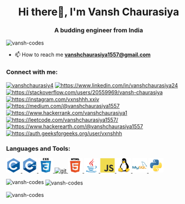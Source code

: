 <h1 align="center">Hi there👋, I'm Vansh Chaurasiya</h1>
<h3 align="center">A budding engineer from India</h3>

<p align="left"> <img src="https://komarev.com/ghpvc/?username=vansh-codes&label=Profile%20views&color=0e75b6&style=flat" alt="vansh-codes" /> </p>

- 📫 How to reach me **vanshchaurasiya1557@gmail.com**

<h3 align="left">Connect with me:</h3>
<p align="left">
<a href="https://twitter.com/vanshchaurasiy4" target="blank"><img align="center" src="https://raw.githubusercontent.com/rahuldkjain/github-profile-readme-generator/master/src/images/icons/Social/twitter.svg" alt="vanshchaurasiy4" height="30" width="40" /></a>
<a href="https://linkedin.com/in/https://www.linkedin.com/in/vanshchaurasiya24" target="blank"><img align="center" src="https://raw.githubusercontent.com/rahuldkjain/github-profile-readme-generator/master/src/images/icons/Social/linked-in-alt.svg" alt="https://www.linkedin.com/in/vanshchaurasiya24" height="30" width="40" /></a>
<a href="https://stackoverflow.com/users/https://stackoverflow.com/users/20559969/vansh-chaurasiya" target="blank"><img align="center" src="https://raw.githubusercontent.com/rahuldkjain/github-profile-readme-generator/master/src/images/icons/Social/stack-overflow.svg" alt="https://stackoverflow.com/users/20559969/vansh-chaurasiya" height="30" width="40" /></a>
<a href="https://instagram.com/https://instagram.com/vxnshhh.xxiv" target="blank"><img align="center" src="https://raw.githubusercontent.com/rahuldkjain/github-profile-readme-generator/master/src/images/icons/Social/instagram.svg" alt="https://instagram.com/vxnshhh.xxiv" height="30" width="40" /></a>
<a href="https://medium.com/https://medium.com/@vanshchaurasiya1557" target="blank"><img align="center" src="https://raw.githubusercontent.com/rahuldkjain/github-profile-readme-generator/master/src/images/icons/Social/medium.svg" alt="https://medium.com/@vanshchaurasiya1557" height="30" width="40" /></a>
<a href="https://www.hackerrank.com/https://www.hackerrank.com/vanshchaurasiya1" target="blank"><img align="center" src="https://raw.githubusercontent.com/rahuldkjain/github-profile-readme-generator/master/src/images/icons/Social/hackerrank.svg" alt="https://www.hackerrank.com/vanshchaurasiya1" height="30" width="40" /></a>
<a href="https://www.leetcode.com/https://leetcode.com/vanshchaurasiya1557/" target="blank"><img align="center" src="https://raw.githubusercontent.com/rahuldkjain/github-profile-readme-generator/master/src/images/icons/Social/leet-code.svg" alt="https://leetcode.com/vanshchaurasiya1557/" height="30" width="40" /></a>
<a href="https://www.hackerearth.com/https://www.hackerearth.com/@vanshchaurasiya1557" target="blank"><img align="center" src="https://raw.githubusercontent.com/rahuldkjain/github-profile-readme-generator/master/src/images/icons/Social/hackerearth.svg" alt="https://www.hackerearth.com/@vanshchaurasiya1557" height="30" width="40" /></a>
<a href="https://auth.geeksforgeeks.org/user/https://auth.geeksforgeeks.org/user/vxnshhh" target="blank"><img align="center" src="https://raw.githubusercontent.com/rahuldkjain/github-profile-readme-generator/master/src/images/icons/Social/geeks-for-geeks.svg" alt="https://auth.geeksforgeeks.org/user/vxnshhh" height="30" width="40" /></a>
</p>

<h3 align="left">Languages and Tools:</h3>
<p align="left"> <a href="https://www.cprogramming.com/" target="_blank" rel="noreferrer"> <img src="https://raw.githubusercontent.com/devicons/devicon/master/icons/c/c-original.svg" alt="c" width="40" height="40"/> </a> <a href="https://www.w3schools.com/cpp/" target="_blank" rel="noreferrer"> <img src="https://raw.githubusercontent.com/devicons/devicon/master/icons/cplusplus/cplusplus-original.svg" alt="cplusplus" width="40" height="40"/> </a> <a href="https://www.w3schools.com/css/" target="_blank" rel="noreferrer"> <img src="https://raw.githubusercontent.com/devicons/devicon/master/icons/css3/css3-original-wordmark.svg" alt="css3" width="40" height="40"/> </a> <a href="https://git-scm.com/" target="_blank" rel="noreferrer"> <img src="https://www.vectorlogo.zone/logos/git-scm/git-scm-icon.svg" alt="git" width="40" height="40"/> </a> <a href="https://www.w3.org/html/" target="_blank" rel="noreferrer"> <img src="https://raw.githubusercontent.com/devicons/devicon/master/icons/html5/html5-original-wordmark.svg" alt="html5" width="40" height="40"/> </a> <a href="https://www.java.com" target="_blank" rel="noreferrer"> <img src="https://raw.githubusercontent.com/devicons/devicon/master/icons/java/java-original.svg" alt="java" width="40" height="40"/> </a> <a href="https://developer.mozilla.org/en-US/docs/Web/JavaScript" target="_blank" rel="noreferrer"> <img src="https://raw.githubusercontent.com/devicons/devicon/master/icons/javascript/javascript-original.svg" alt="javascript" width="40" height="40"/> </a> <a href="https://www.linux.org/" target="_blank" rel="noreferrer"> <img src="https://raw.githubusercontent.com/devicons/devicon/master/icons/linux/linux-original.svg" alt="linux" width="40" height="40"/> </a> <a href="https://www.mysql.com/" target="_blank" rel="noreferrer"> <img src="https://raw.githubusercontent.com/devicons/devicon/master/icons/mysql/mysql-original-wordmark.svg" alt="mysql" width="40" height="40"/> </a> <a href="https://www.python.org" target="_blank" rel="noreferrer"> <img src="https://raw.githubusercontent.com/devicons/devicon/master/icons/python/python-original.svg" alt="python" width="40" height="40"/> </a> </p>

<p><img align="left" src="https://github-readme-stats.vercel.app/api/top-langs?username=vansh-codes&show_icons=true&locale=en&layout=compact" alt="vansh-codes" /></p>

<p>&nbsp;<img align="center" src="https://github-readme-stats.vercel.app/api?username=vansh-codes&show_icons=true&locale=en" alt="vansh-codes" /></p>

<p><img align="center" src="https://github-readme-streak-stats.herokuapp.com/?user=vansh-codes&" alt="vansh-codes" /></p>
